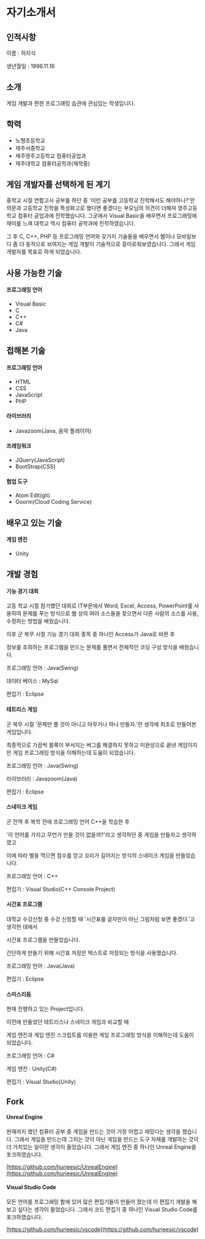 # **자기소개서**

## 인적사항

이름 : 허지식

생년월일 : 1996.11.16



## 소개

게임 개발과 편한 프로그래밍 습관에 관심있는 학생입니다.



## 학력

* 노형초등학교
* 제주서중학교
* 제주영주고등학교 컴퓨터공업과
* 제주대학교 컴퓨터공학과(재학중)



## 게임 개발자를 선택하게 된 계기

중학교 시절 연합고사 공부를 하던 중 '이런 공부를 고등학교 진학해서도 해야하나?'란 의문과 고등학교 진학을 특성화고로 했다면 좋겠다는 부모님의 의견이 더해져 영주고등학교 컴퓨터 공업과에 진학했습니다. 그곳에서 Visual Basic을 배우면서 프로그래밍에 재미를 느껴 대학교 역시 컴퓨터 공학과에 진학하였습니다.

그 후 C, C++, PHP 등 프로그래밍 언어와 갖가지 기술들을 배우면서 웹이나 모바일보다 좀 더 동적으로 보여지는 게임 개발이 기술적으로 흥미로워보였습니다. 그래서 게임 개발자를 목표로 하게 되었습니다.



## 사용 가능한 기술

#### 프로그래밍 언어

* Visual Basic
* C
* C++
* C#
* Java



## 접해본 기술
#### 프로그래밍 언어

* HTML
* CSS
* JavaScript
* PHP



#### 라이브러리

* Javazoom(Java, 음악 플레이어)



#### 프레임워크

* JQuery(JavaScript)
* BootStrap(CSS)



#### 협업 도구

* Atom Edit(git)
* Goorm(Cloud Coding Service)



## 배우고 있는 기술
#### 게임 엔진

* Unity



## 개발 경험

#### 기능 경기 대회

고등 학교 시절 참가했던 대회로 IT부문에서 Word, Excel, Access, PowerPoint를 사용하여 문제를 푸는 방식으로 웹 상의 여러 소스들을 찾으면서 다른 사람의 소스를 사용, 수정하는 방법을 배웠습니다.

이후 군 복무 시절 기능 경기 대회 종목 중 하나인 Access가 Java로 바뀐 후

정보를 조회하는 프로그램을 만드는 문제를 풀면서 전체적인 코딩 구성 방식을 배웠습니다.

프로그래밍 언어 : Java(Swing)

데이터 베이스 : MySql

편집기 : Eclipse



#### 테트리스 게임

군 복무 시절 '문제만 풀 것이 아니고 아무거나 하나 만들자.'란 생각에 최초로 만들어본 게임입니다.

최종적으로 가끔씩 블록이 부서지는 버그를 해결하지 못하고 미완성으로 끝낸 게임이지만 게임 프로그래밍 방식을 이해하는데 도움이 되었습니다.

프로그래밍 언어 : Java(Swing)

라이브러리 : Javazoom(Java)

편집기 : Eclipse



#### 스네이크 게임

군 전역 후 복학 전에 프로그래밍 언어 C++을 학습한 후

'이 언어를 가지고 무언가 만들 것이 없을까?'라고 생각하던 중 게임을 만들자고 생각하였고

이에 따라 별을 먹으면 점수를 얻고 꼬리가 길어지는 방식의 스네이크 게임을 만들었습니다.

프로그래밍 언어 : C++

편집기 : Visual Studio(C++ Console Project)



#### 시간표 프로그램

대학교 수강신청 중 수강 신청할 때 '시간표를 글자만이 아닌 그림처럼 보면 좋겠다.'고 생각한 데에서

시간표 프로그램을 만들었습니다.

간단하게 만들기 위해 시간표 저장은 텍스트로 저장되는 방식을 사용했습니다.

프로그래밍 언어 : Java(Java)

편집기 : Eclipse



#### 스미스리듬

현재 진행하고 있는 Project입니다.

이전에 만들었던 테트리스나 스네이크 게임과 비교할 때

게임 엔진과 게임 엔진 스크립트를 이용한 게임 프로그래밍 방식을 이해하는데 도움이 되었습니다.

프로그래밍 언어 : C#

게임 엔진 : Unity(C#)

편집기 : Visual Studio(Unity)



## Fork
#### Unreal Engine

현재까지 했던 컴퓨터 공부 중 게임을 만드는 것이 가장 어렵고 재밌다는 생각을 했습니다.
그래서 게임을 만드는데 그치는 것이 아닌 게임을 만드는 도구 자체를 개발하는 것이 더 가치있는 일이란 생각이 들었습니다.
그래서 게임 엔진 중 하나인 Unreal Engine을 포크하였습니다.

[https://github.com/hurjeesic/UnrealEngine](https://github.com/hurjeesic/UnrealEngine)



#### Visual Studio Code

모든 언어를 프로그래밍 함에 있어 많은 편집기들이 만들어 졌는데
이 편집기 개발을 해보고 싶다는 생각이 들었습니다.
그래서 코드 편집기 중 하나인 Visual Studio Code를 포크하였습니다.

[https://github.com/hurjeesic/vscode](https://github.com/hurjeesic/vscode)